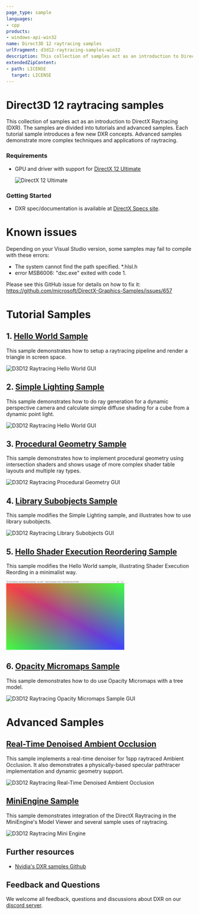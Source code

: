 ```yaml
---
page_type: sample
languages:
- cpp
products:
- windows-api-win32
name: Direct3D 12 raytracing samples
urlFragment: d3d12-raytracing-samples-win32
description: This collection of samples act as an introduction to DirectX Raytracing (DXR).
extendedZipContent:
- path: LICENSE
  target: LICENSE
---
```


# Direct3D 12 raytracing samples
This collection of samples act as an introduction to DirectX Raytracing (DXR). The samples are divided into tutorials and advanced samples. Each tutorial sample introduces a few new DXR concepts. Advanced samples demonstrate more complex techniques and applications of raytracing.

### Requirements
* GPU and driver with support for [DirectX 12 Ultimate](http://aka.ms/DirectX12UltimateDev)

  <img src="../../../Assets/DirectX12Ultimate.png" alt="DirectX 12 Ultimate" height="100">

### Getting Started
* DXR spec/documentation is available at [DirectX Specs site](https://microsoft.github.io/DirectX-Specs/d3d/Raytracing.html).

# Known issues
Depending on your Visual Studio version, some samples may fail to compile with these errors:
 * The system cannot find the path specified. *.hlsl.h
 * error MSB6006: "dxc.exe" exited with code 1.

Please see this GitHub issue for details on how to fix it: https://github.com/microsoft/DirectX-Graphics-Samples/issues/657

# Tutorial Samples
## 1. [Hello World Sample](src/D3D12RaytracingHelloWorld/readme.md)
This sample demonstrates how to setup a raytracing pipeline and render a triangle in screen space.

![D3D12 Raytracing Hello World GUI](src/D3D12RaytracingHelloWorld/Screenshot_small.png)

## 2. [Simple Lighting Sample](src/D3D12RaytracingSimpleLighting/readme.md)
This sample demonstrates how to do ray generation for a dynamic perspective camera and calculate simple diffuse shading for a cube from a dynamic point light. 

![D3D12 Raytracing Hello World GUI](src/D3D12RaytracingSimpleLighting/Screenshot_small.png)

## 3. [Procedural Geometry Sample](src/D3D12RaytracingProceduralGeometry/readme.md)
This sample demonstrates how to implement procedural geometry using intersection shaders and shows usage of more complex shader table layouts and multiple ray types. 

![D3D12 Raytracing Procedural Geometry GUI](src/D3D12RaytracingProceduralGeometry/Screenshot_small.png)

## 4. [Library Subobjects Sample](src/D3D12RaytracingLibrarySubobjects/readme.md)
This sample modifies the Simple Lighting sample, and illustrates how to use library subobjects.

![D3D12 Raytracing Library Subobjects GUI](src/D3D12RaytracingLibrarySubobjects/Screenshot_small.png)

## 5. [Hello Shader Execution Reordering Sample](src/D3D12RaytracingLibrarySubobjects/readme.md)
This sample modifies the Hello World sample, illustrating Shader Execution Reording in a minimalist way.

![D3D12 Raytracing Shader Execution Reordering Sample GUI](src/D3D12RaytracingHelloShaderExecutionReordering/Screenshot_small.png)

## 6. [Opacity Micromaps Sample](src/D3D12RaytracingOpacityMicromaps/readme.md)
This sample demonstrates how to do use Opacity Micromaps with a tree model.

![D3D12 Raytracing Opacity Micromaps Sample GUI](src/D3D12RaytracingOpacityMicromaps/Screenshot_small.png)

# Advanced Samples
## [Real-Time Denoised Ambient Occlusion](src/D3D12RaytracingRealTimeDenoisedAmbientOcclusion/readme.md)
This sample implements a real-time denoiser for 1spp raytraced Ambient Occlusion. It also demonstrates a physically-based specular pathtracer implementation and dynamic geometry support.

![D3D12 Raytracing Real-Time Denoised Ambient Occlusion](src/D3D12RaytracingRealTimeDenoisedAmbientOcclusion/Screenshot_small.png)

## [MiniEngine Sample](src/D3D12RaytracingMiniEngineSample/readme.md)
This sample demonstrates integration of the DirectX Raytracing in the MiniEngine's Model Viewer and several sample uses of raytracing.

![D3D12 Raytracing Mini Engine](src/D3D12RaytracingMiniEngineSample/Screenshot_small.png)


## Further resources
* [Nvidia's DXR samples Github](https://github.com/NVIDIAGameWorks/DxrTutorials)

## Feedback and Questions
We welcome all feedback, questions and discussions about DXR on our [discord server](http://discord.gg/directx).
